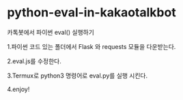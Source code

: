 # python-eval-in-kakaotalkbot
카톡봇에서 파이썬 eval() 실행하기

1.파이썬 코드 있는 폴더에서 Flask 와 requests 모듈을 다운받는다.

2.eval.js를 수정한다.

3.Termux로 python3 명령어로 eval.py를 실행 시킨다.

4.enjoy!
